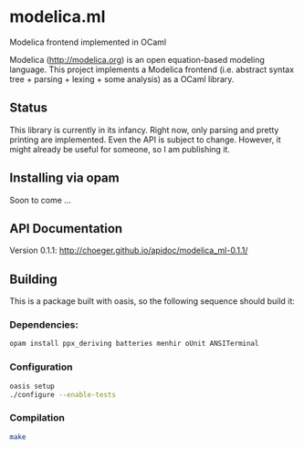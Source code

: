 modelica.ml
===========

Modelica frontend implemented in OCaml

Modelica (http://modelica.org) is an open equation-based modeling language.
This project implements a Modelica frontend  (i.e. abstract syntax tree + 
parsing + lexing + some analysis) as a OCaml library.


## Status

This library is currently in its infancy. Right now, only parsing and pretty
printing are implemented. Even the API is subject to change. However, it might
already be useful for someone, so I am publishing it.

## Installing via opam

Soon to come ...

## API Documentation

Version 0.1.1: http://choeger.github.io/apidoc/modelica_ml-0.1.1/

## Building

This is a package built with oasis, so the following sequence should build it:

### Dependencies:

```sh
opam install ppx_deriving batteries menhir oUnit ANSITerminal
```

### Configuration

```sh
oasis setup
./configure --enable-tests
```

### Compilation

```sh
make
```



